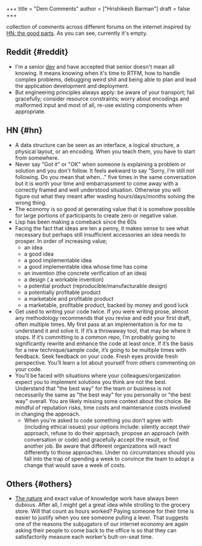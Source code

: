 +++
title = "Dem Comments"
author = ["Hrishikesh Barman"]
draft = false
+++

collection of comments across different forums on the internet inspired by [HN: the good parts](https://danluu.com/hn-comments/). As you can see, currently it's empty.


## Reddit {#reddit}

-   I'm a senior [dev](https://www.reddit.com/r/softwaredevelopment/comments/gy6bbp/how_to_approach_software_development_like_a/) and have accepted that senior doesn't mean all knowing. It means knowing when it's time to RTFM, how to handle complex problems, debugging weird shit and being able to plan and lead the application development and deployment.
-   But engineering principles always apply: be aware of your transport; fail gracefully; consider resource constraints; worry about encodings and malformed input and most of all, re-use existing components when appropriate.


## HN {#hn}

-   A data structure can be seen as an interface, a logical structure, a physical layout, or an encoding. When you teach them, you have to start from somewhere.
-   Never say "Got it" or "OK" when someone is explaining a problem or solution and you don't follow. It feels awkward to say "Sorry, I'm still not following. Do you mean that when..." five times in the same conversation but it is worth your time and embarrassment to come away with a correctly framed and well understood situation. Otherwise you will figure out what they meant after wasting hours/days/months solving the wrong thing.
-   The economy is so good at generating value that it is somehow possible for large portions of participants to create zero or negative value.
-   Lisp has been making a comeback since the 60s
-   Facing the fact that ideas are ten a penny, it makes sense to see what necessary but perhaps still insufficient accessories an idea needs to prosper. In order of increasing value;
    -   an idea
    -   a good idea
    -   a good implementable idea
    -   a good implementable idea whose time has come
    -   an invention (the concrete verification of an idea)
    -   a design ( a workable invention)
    -   a potential product (reproducible/manufacturable design)
    -   a potentially profitable product
    -   a marketable and profitable product
    -   a marketable, profitable product, backed by money and good luck
-   Get used to writing your code twice. If you were writing prose, almost any methodology recommends that you revise and edit your first draft, often multiple times. My first pass at an implementation is for me to understand it and solve it. If it’s a throwaway tool, that may be where it stops. If it’s committing to a common repo, I’m probably going to significantly rewrite and enhance the code at least once. If it’s the basis for a new technique/sample code, it’s going to be multiple times with feedback. Seek feedback on your code. Fresh eyes provide fresh perspective. You’ll learn a lot about yourself from others commenting on your code.
-   You'll be faced with situations where your colleagues/organization expect you to implement solutions you think are not the best. Understand that "the best way" for the team or business is not necessarily the same as "the best way" for you personally or "the best way" overall. You are likely missing some context about the choice. Be mindful of reputation risks, time costs and maintenance costs involved in changing the approach.
    -   When you're asked to code something you don't agree with (including ethical issues) your options include: silently accept their approach, refuse to do their approach, propose an approach (with conversation or code) and gracefully accept the result, or find another job. Be aware that different organizations will react differently to those approaches. Under no circumstances should you fall into the trap of spending a week to convince the team to adopt a change that would save a week of costs.


## Others {#others}

-   [The nature](https://www.justus.pw/posts/2023-03-19-this-time-its-different.html) and exact value of knowledge work have always been dubious. After all, I might get a great idea while strolling to the grocery store. Will that count as hours worked? Paying someone for their time is easier to justify when you see someone pulling a lever. That suggests one of the reasons the subjugators of our internet economy are again asking their people to come back to the office is so that they can satisfactorily measure each worker’s butt-on-seat time.
